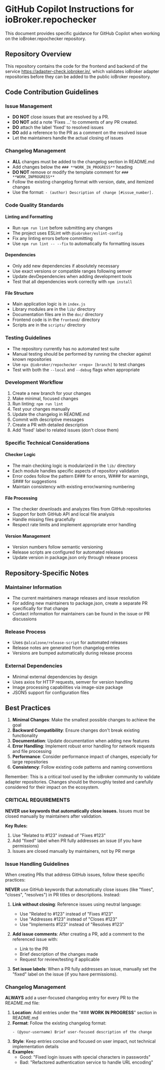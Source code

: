 # GitHub Copilot Instructions for ioBroker.repochecker

This document provides specific guidance for GitHub Copilot when working on the ioBroker.repochecker repository.

## Repository Overview

This repository contains the code for the frontend and backend of the service <https://adapter-check.iobroker.in/>, which validates ioBroker adapter repositories before they can be added to the public ioBroker repository.

## Code Contribution Guidelines

### Issue Management
- **DO NOT** close issues that are resolved by a PR.
- **DO NOT** add a note 'Fixes ...' to comments of any PR created.
- **DO** attach the label 'fixed' to resolved issues
- **DO** add a reference to the PR as a comment on the resolved issue
- Let the maintainers handle the actual closing of issues

### Changelog Management
- **ALL** changes must be added to the changelog section in README.md
- Add changes below the `### **WORK_IN_PROGRESS**` heading
- **DO NOT** remove or modify the template comment for `### **WORK_INPROGRESS**`
- Follow the existing changelog format with version, date, and itemized changes
- Use the format: `- (author) Description of change [#issue_number].`

### Code Quality Standards

#### Linting and Formatting
- Run `npm run lint` before submitting any changes
- The project uses ESLint with `@iobroker/eslint-config`
- Fix any linting errors before committing
- Use `npm run lint -- --fix` to automatically fix formatting issues

#### Dependencies
- Only add new dependencies if absolutely necessary
- Use exact versions or compatible ranges following semver
- Update devDependencies when adding development tools
- Test that all dependencies work correctly with `npm install`

#### File Structure
- Main application logic is in `index.js`
- Library modules are in the `lib/` directory
- Documentation files are in the `doc/` directory
- Frontend code is in the `frontend/` directory
- Scripts are in the `scripts/` directory

### Testing Guidelines
- The repository currently has no automated test suite
- Manual testing should be performed by running the checker against known repositories
- Use `npx @iobroker/repochecker <repo> [branch]` to test changes
- Test with both the `--local` and `--debug` flags when appropriate

### Development Workflow
1. Create a new branch for your changes
2. Make minimal, focused changes
3. Run linting: `npm run lint`
4. Test your changes manually
5. Update the changelog in README.md
6. Commit with descriptive messages
7. Create a PR with detailed description
8. Add 'fixed' label to related issues (don't close them)

### Specific Technical Considerations

#### Checker Logic
- The main checking logic is modularized in the `lib/` directory
- Each module handles specific aspects of repository validation
- Error codes follow the pattern E### for errors, W### for warnings, S### for suggestions
- Maintain consistency with existing error/warning numbering

#### File Processing
- The checker downloads and analyzes files from GitHub repositories
- Support for both GitHub API and local file analysis
- Handle missing files gracefully
- Respect rate limits and implement appropriate error handling

#### Version Management
- Version numbers follow semantic versioning
- Release scripts are configured for automated releases
- Update version in package.json only through release process

## Repository-Specific Notes

### Maintainer Information
- The current maintainers manage releases and issue resolution
- For adding new maintainers to package.json, create a separate PR specifically for that change
- Contact information for maintainers can be found in the issue or PR discussions

### Release Process
- Uses `@alcalzone/release-script` for automated releases
- Release notes are generated from changelog entries
- Versions are bumped automatically during release process

### External Dependencies
- Minimal external dependencies by design
- Uses axios for HTTP requests, semver for version handling
- Image processing capabilities via image-size package
- JSON5 support for configuration files

## Best Practices

1. **Minimal Changes**: Make the smallest possible changes to achieve the goal
2. **Backward Compatibility**: Ensure changes don't break existing functionality
3. **Documentation**: Update documentation when adding new features
4. **Error Handling**: Implement robust error handling for network requests and file processing
5. **Performance**: Consider performance impact of changes, especially for large repositories
6. **Consistency**: Follow existing code patterns and naming conventions

Remember: This is a critical tool used by the ioBroker community to validate adapter repositories. Changes should be thoroughly tested and carefully considered for their impact on the ecosystem.

### **CRITICAL REQUIREMENTS**
**NEVER use keywords that automatically close issues.** Issues must be closed manually by maintainers after validation.

**Key Rules:**
1. Use "Related to #123" instead of "Fixes #123" 
2. Add "fixed" label when PR fully addresses an issue (if you have permissions)
3. Issues are closed manually by maintainers, not by PR merge

### Issue Handling Guidelines
When creating PRs that address GitHub issues, follow these specific practices:

**NEVER** use GitHub keywords that automatically close issues (like "fixes", "closes", "resolves") in PR titles or descriptions. Instead:

1. **Link without closing**: Reference issues using neutral language:
   - Use "Related to #123" instead of "Fixes #123"
   - Use "Addresses #123" instead of "Closes #123"
   - Use "Implements #123" instead of "Resolves #123"

2. **Add issue comments**: After creating a PR, add a comment to the referenced issue with:
   - Link to the PR
   - Brief description of the changes made
   - Request for review/testing if applicable

3. **Set issue labels**: When a PR fully addresses an issue, manually set the "fixed" label on the issue (if you have permissions).

### Changelog Management
**ALWAYS** add a user-focused changelog entry for every PR to the README.md file:

1. **Location**: Add entries under the "### **WORK IN PROGRESS**" section in README.md
2. **Format**: Follow the existing changelog format:
   ```
   - (@your-username) Brief user-focused description of the change
   ```
3. **Style**: Keep entries concise and focused on user impact, not technical implementation details
4. **Examples**:
   - Good: "Fixed login issues with special characters in passwords"
   - Bad: "Refactored authentication service to handle URL encoding"

